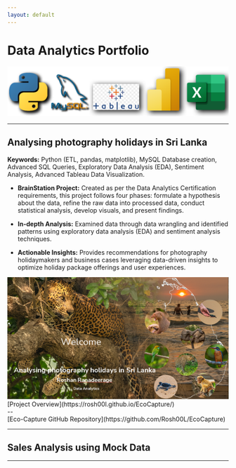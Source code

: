 ```yaml
---
layout: default
---
```


<!--
Text can be **bold**, _italic_, or ~~strikethrough~~.

[Link to another page](./another-page.html).

There should be whitespace between paragraphs.

There should be whitespace between paragraphs. We recommend including a README, or a file with information about your project.

-->

# Data Analytics Portfolio

<img src="assets/img/Tools.png?raw=true"/>

---

## Analysing photography holidays in Sri Lanka


**Keywords:** Python (ETL, pandas, matplotlib), MySQL Database creation, Advanced SQL Queries, Exploratory Data Analysis (EDA), Sentiment Analysis, Advanced Tableau Data Visualization.

* **BrainStation Project:** Created as per the Data Analytics Certification requirements, this project follows four phases: formulate a hypothesis about the data, refine the raw data into processed data, conduct statistical analysis, develop visuals, and present findings.

* **In-depth Analysis:** Examined data through data wrangling and identified patterns using exploratory data analysis (EDA) and sentiment analysis techniques.

* **Actionable Insights:** Provides recommendations for photography holidaymakers and business cases leveraging data-driven insights to optimize holiday package offerings and user experiences.

<img src="assets/img/PhotoHolidayP1.png?raw=true"/>

<br>
[Project Overview](https://rosh00l.github.io/EcoCapture/)
<br>--<br>
[Eco-Capture GitHub Repository](https://github.com/Rosh00L/EcoCapture)

---


## Sales Analysis using Mock Data

---
